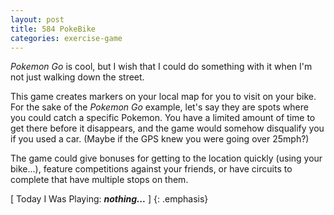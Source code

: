 ```yaml
---
layout: post
title: 584 PokeBike
categories: exercise-game
---
```

*Pokemon Go* is cool, but I wish that I could do something with it when I'm not just walking down the street.

This game creates markers on your local map for you to visit on your bike.  For the sake of the *Pokemon Go* example, let's say they are spots where you could catch a specific Pokemon.  You have a limited amount of time to get there before it disappears, and the game would somehow disqualify you if you used a car. (Maybe if the GPS knew you were going over 25mph?)

The game could give bonuses for getting to the location quickly (using your bike...), feature competitions against your friends, or have circuits to complete that have multiple stops on them.

[ Today I Was Playing: ***nothing...*** ]
{: .emphasis}